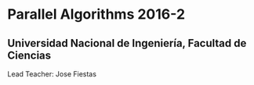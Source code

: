 # Parallel Algorithms 2016-2
## Universidad Nacional de Ingeniería, Facultad de Ciencias
Lead Teacher: Jose Fiestas
